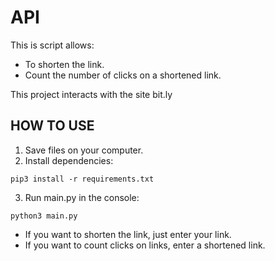 # API
This is script allows:
 * To shorten the link.
 * Count the number of clicks on a shortened link.
 
This project interacts with the site bit.ly

## HOW TO USE
1. Save files on your computer.
2. Install dependencies: 
```console
pip3 install -r requirements.txt
```
3. Run main.py in the console: 
```console
python3 main.py
```

  * If you want to shorten the link, just enter your link.
  * If you want to count clicks on links, enter a shortened link.
